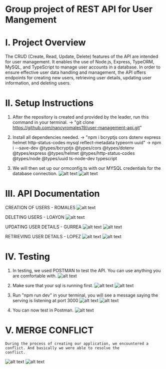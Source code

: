 # Group project of REST API for User Mangement

# I. Project Overview
The CRUD (Create, Read, Update, Delete) features of the API are intended for user management. It enables the use of Node.js, Express, TypeORM, MySQL, and TypeScript to manage user accounts in a database. In order to ensure effective user data handling and management, the API offers endpoints for creating new users, retrieving user details, updating user information, and deleting users.

# II. Setup Instructions

1. After the repository is created and provided by the leader, run this command in your terminal.
    -> "git clone https://github.com/nancyromales19/user-management-api.git"

2. Install all dependencies needed.
    -> "npm i bcryptjs cors dotenv express helmet http-status-codes mysql reflect-metadata typeorm uuid"
    -> npm i --save-dev @types/bcryptjs @types/cors @types/dotenv @types/express @types/helmet @types/http-status-codes @types/node @types/uuid ts-node-dev typescript

3. We will then set up our ormconfig.ts with our MYSQL credentials for the database connection.
    ![alt text](image.png)
    ![alt text](image-1.png)

# III. API Documentation

CREATION OF USERS - ROMALES
    ![alt text](image-2.png)

DELETING USERS - LOAYON
    ![alt text](image-7.png)
 
UPDATING USER DETAILS - GURREA
   ![alt text](Update-1.png)
   ![alt text](Update-2.png)

RETRIEVING USER DETAILS - LOPEZ
    ![alt text](get.png)
    ![alt text](get2.png)

# IV. Testing

 1. In testing, we used POSTMAN to test the API. You can use anything you are comfortable with.
    ![alt text](image-8.png)

 2. Make sure that your sql is running first.
    ![alt text](image-9.png)
    ![alt text](image-10.png)

 3. Run "npm run dev" in your terminal, you will see a message saying the serving is listening at port 3000
    ![alt text](image-11.png)
    ![alt text](image-12.png)

4. You can now test in Postman.
    ![alt text](image-13.png)


# V. MERGE CONFLICT 

    During the process of creating our application, we encountered a conflict. And basically we were able to resolve the 
    conflict.
   ![alt text](image-15.png)
   ![alt text](image-16.png)


